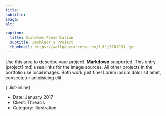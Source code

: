 ```yaml
---
title: 
subtitle: 
image: 
alt:

caption:
  title: Diabetes Presentation
  subtitle: Bachleor's Project
  thumbnail: https://wallpaperaccess.com/full/3701981.jpg
---
```


Use this area to describe your project. **Markdown** supported. This entry (project1.md) uses links for the image sources. All other projects in the portfolio use local images. Both work just fine! Lorem ipsum dolor sit amet, consectetur adipisicing elit.

{:.list-inline}

- Date: January 2017
- Client: Threads
- Category: Illustration
